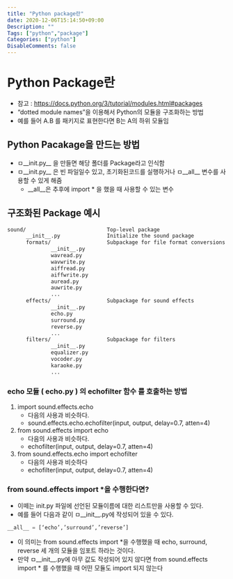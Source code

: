```yaml
---
title: "Python package란"
date: 2020-12-06T15:14:50+09:00
Description: ""
Tags: ["python","package"]
Categories: ["python"]
DisableComments: false
---
```


# Python Package란
- 참고 : https://docs.python.org/3/tutorial/modules.html#packages
- “dotted module names”을 이용해서 Python의 모듈을 구조화하는 방법
- 예를 들어 A.B 를 패키지로 표현한다면 B는 A의 하위 모듈임

## Python Pacakage을 만드는 방법
- ㅁ__init.py__ 을 만들면 해당 폴더를 Package라고 인식함
- ㅁ__init.py__ 은 빈 파일일수 있고, 초기화된코드를 실행하거나 ㅁ__all__ 변수를 사용할 수 있게 해줌
    * __all__은 추후에 import * 을 했을 때 사용할 수 있는 변수


## 구조화된 Package 예시

```bash
sound/                          Top-level package
      __init__.py               Initialize the sound package
      formats/                  Subpackage for file format conversions
              __init__.py
              wavread.py
              wavwrite.py
              aiffread.py
              aiffwrite.py
              auread.py
              auwrite.py
              ...
      effects/                  Subpackage for sound effects
              __init__.py
              echo.py
              surround.py
              reverse.py
              ...
      filters/                  Subpackage for filters
              __init__.py
              equalizer.py
              vocoder.py
              karaoke.py
              ...
```

### echo 모듈 ( echo.py ) 의 echofilter 함수 를 호출하는 방법
1. import sound.effects.echo
    * 다음의 사용과 비슷하다.
    * sound.effects.echo.echofilter(input, output, delay=0.7, atten=4)
2. from sound.effects import echo
    * 다음의 사용과 비슷하다.
    * echofilter(input, output, delay=0.7, atten=4)
3. from sound.effects.echo import echofilter
    * 다음의 사용과 비슷하다
    * echofilter(input, output, delay=0.7, atten=4)

### from sound.effects import *을 수행한다면?
- 이떼는 init.py 파일에 선언된 모듈이름에 대한 리스트만을 사용할 수 있다.
- 예를 들어 다음과 같이 ㅁ__init__.py에 작성되어 있을 수 있다.
```python
__all__ = [‘echo’,’surround’,’reverse’]
```
- 이 의미는 from sound.effects import *을 수행했을 때 echo, surround, reverse 세 개의 모듈을 임포트 하라는 것이다.
- 만약 ㅁ__init__.py에 아무 값도 작성되어 있지 않다면 from sound.effects import * 를 수행했을 때 어떤 모듈도 import 되지 않는다